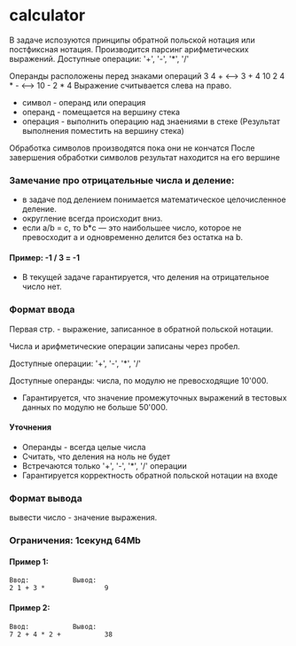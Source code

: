 # calculator
В задаче испозуются принципы обратной польской нотация или постфиксная нотация.
Производится парсинг арифметических выражений. Доступные операции: '+', '-', '*', '/'

Операнды расположены перед знаками операций
3 4 +		<--> 3 + 4
10 2 4 * - 	<--> 10 - 2 * 4
Выражение считывается слева на право.
- символ - операнд или операция
- операнд - помещается на вершину стека
- операция - выполнить операцию над знаениями в стеке
(Результат выполнения поместить на вершину стека)

Обработка символов производятся пока они не кончатся
После завершения обработки символов результат находится на его вершине

### Замечание про отрицательные числа и деление:
- в задаче под делением понимается математическое целочисленное деление.
- округление всегда происходит вниз.
- если a/b = c, то b*c — это наибольшее число, которое не превосходит a и одновременно делится без остатка на b.
#### Пример: -1 / 3 = -1
- В текущей задаче гарантируется, что деления на отрицательное число нет.
### Формат ввода
Первая стр. - выражение, записанное в обратной польской нотации.

Числа и арифметические операции записаны через пробел.

Доступные операции: '+', '-', '*', '/'

Доступные операнды: числа, по модулю не превосходящие 10'000.

- Гарантируется, что значение промежуточных выражений в тестовых данных по модулю не больше 50'000.
#### Уточнения
- Операнды - всегда целые числа
- Считать, что деления на ноль не будет
- Встречаются только '+', '-', '*', '/' операции
- Гарантируется корректность обратной польской нотации на входе

### Формат вывода 
вывести число - значение выражения.

### Ограничения: 1секунд	64Mb
#### Пример 1:
    Ввод:           Вывод:
    2 1 + 3 *				9
#### Пример 2:
    Ввод:           Вывод:
    7 2 + 4 * 2 +			38
